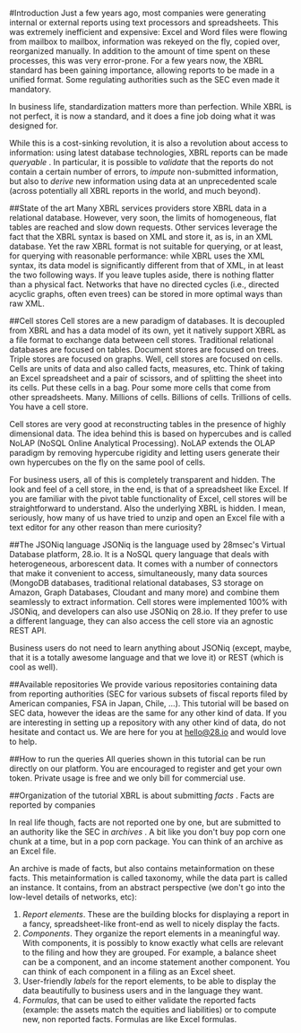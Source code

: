#Introduction
Just a few years ago, most companies were generating internal or external reports using text processors and spreadsheets. This was extremely inefficient and expensive: Excel and Word files were flowing from mailbox to mailbox, information was rekeyed on the fly, copied over, reorganized manually. In addition to the amount of time spent on these processes, this was very error-prone. For a few years now, the XBRL standard has been gaining importance, allowing reports to be made in a unified format. Some regulating authorities such as the SEC even made it mandatory.

In business life, standardization matters more than perfection. While XBRL is not perfect, it is now a standard, and it does a fine job doing what it was designed for.

While this is a cost-sinking revolution, it is also a revolution about access to information: using latest database technologies, XBRL reports can be made *queryable* . In particular, it is possible to *validate* that the reports do not contain a certain number of errors, to *impute* non-submitted information, but also to *derive* new information using data at an unprecedented scale (across potentially all XBRL reports in the world, and much beyond).

##State of the art
Many XBRL services providers store XBRL data in a relational database. However, very soon, the limits of homogeneous, flat tables are reached and slow down requests. Other services leverage the fact that the XBRL syntax is based on XML and store it, as is, in an XML database. Yet the raw XBRL format is not suitable for querying, or at least, for querying with reasonable performance: while XBRL uses the XML syntax, its data model is significantly different from that of XML, in at least the two following ways. If you leave tuples aside, there is nothing flatter than a physical fact. Networks that have no directed cycles (i.e., directed acyclic graphs, often even trees) can be stored in more optimal ways than raw XML.

##Cell stores
Cell stores are a new paradigm of databases. It is decoupled from XBRL and has a data model of its own, yet it natively support XBRL as a file format to exchange data between cell stores.
Traditional relational databases are focused on tables. Document stores are focused on trees. Triple stores are focused on graphs. Well, cell stores are focused on cells. Cells are units of data and also called facts, measures, etc. Think of taking an Excel spreadsheet and a pair of scissors, and of splitting the sheet into its cells. Put these cells in a bag. Pour some more cells that come from other spreadsheets. Many. Millions of cells. Billions of cells. Trillions of cells. You have a cell store.

Cell stores are very good at reconstructing tables in the presence of highly dimensional data. The idea behind this is based on hypercubes and is called NoLAP (NoSQL Online Analytical Processing). NoLAP extends the OLAP paradigm by removing hypercube rigidity and letting users generate their own hypercubes on the fly on the same pool of cells.

For business users, all of this is completely transparent and hidden. The look and feel of a cell store, in the end, is that of a spreadsheet like Excel. If you are familiar with the pivot table functionality of Excel, cell stores will be straightforward to understand. Also the underlying XBRL is hidden. I mean, seriously, how many of us have tried to unzip and open an Excel file with a text editor for any other reason than mere curiosity?

##The JSONiq language
JSONiq is the language used by 28msec's Virtual Database platform, 28.io. It is a NoSQL query language that deals with heterogeneous, arborescent data. It comes with a number of connectors that make it convenient to access, simultaneously, many data sources (MongoDB databases, traditional relational databases, S3 storage on Amazon, Graph Databases, Cloudant and many more) and combine them seamlessly to extract information. Cell stores were implemented 100% with JSONiq, and developers can also use JSONiq on 28.io. If they prefer to use a different language, they can also access the cell store via an agnostic REST API.

Business users do not need to learn anything about JSONiq (except, maybe, that it is a totally awesome language and that we love it) or REST (which is cool as well).

##Available repositories
We provide various repositories containing data from reporting authorities (SEC for various subsets of fiscal reports filed by American companies, FSA in Japan, Chile, ...). This tutorial will be based on SEC data, however the ideas are the same for any other kind of data. If you are interesting in setting up a repository with any other kind of data, do not hesitate and contact us. We are here for you at hello@28.io and would love to help.

##How to run the queries
All queries shown in this tutorial can be run directly on our platform. You are encouraged to register and get your own token. Private usage is free and we only bill for commercial use.

##Organization of the tutorial
XBRL is about submitting *facts* . Facts are reported by companies

In real life though, facts are not reported one by one, but are submitted to an authority like the SEC in *archives* . A bit like you don't buy pop corn one chunk at a time, but in a pop corn package. You can think of an archive as an Excel file.

An archive is made of facts, but also contains metainformation on these facts. This metainformation is called taxonomy, while the data part is called an instance. It contains, from an abstract perspective (we don't go into the low-level details of networks, etc):

1. *Report elements*. These are the building blocks for displaying a report in a fancy, spreadsheet-like front-end as well to nicely display the facts.
2. *Components*. They organize the report elements in a meaningful way. With components, it is possibly to know exactly what cells are relevant to the filing and how they are grouped. For example, a balance sheet can be a component, and an income statement another component. You can think of each component in a filing as an Excel sheet.
3. User-friendly *labels* for the report elements, to be able to display the data beautifully to business users and in the language they want.
4. *Formulas*, that can be used to either validate the reported facts (example: the assets match the equities and liabilities) or to compute new, non reported facts. Formulas are like Excel formulas.
